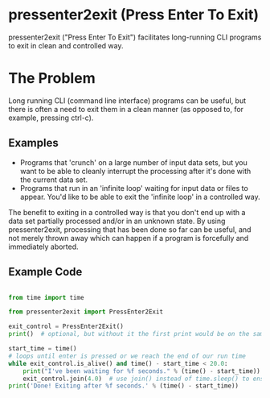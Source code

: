 # pressenter2exit (Press Enter To Exit) #

pressenter2exit ("Press Enter To Exit") facilitates long-running CLI programs to 
exit in clean and controlled way.

# The Problem #

Long running CLI (command line interface) programs can be useful, but there is often 
a need to exit them in a clean manner (as opposed to, for example, pressing ctrl-c).

## Examples ##

- Programs that 'crunch' on a large number of input data sets, but you want to be able 
to cleanly interrupt the processing after it's done with the current data set.
- Programs that run in an 'infinite loop' waiting for input data or files to appear.  You'd 
like to be able to exit the 'infinite loop' in a controlled way.

The benefit to exiting in a controlled way is that you don't end up with a data set 
partially processed and/or in an unknown state.  By using pressenter2exit, processing 
that has been done so far can be useful, and not merely thrown away which can happen if 
a program is forcefully and immediately aborted.

## Example Code ##

```python

from time import time

from pressenter2exit import PressEnter2Exit

exit_control = PressEnter2Exit()
print()  # optional, but without it the first print would be on the same line as the input

start_time = time()
# loops until enter is pressed or we reach the end of our run time
while exit_control.is_alive() and time() - start_time < 20.0:
    print("I've been waiting for %f seconds." % (time() - start_time))
    exit_control.join(4.0)  # use join() instead of time.sleep() to ensure an immediate exit
print('Done! Exiting after %f seconds.' % (time() - start_time))


```
